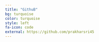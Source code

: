 ```yaml
---
title: "GithuB"
bg: turquoise
color: turquoise
style: left
fa-icon: code
external: https://github.com/prakharsri45
---
```

